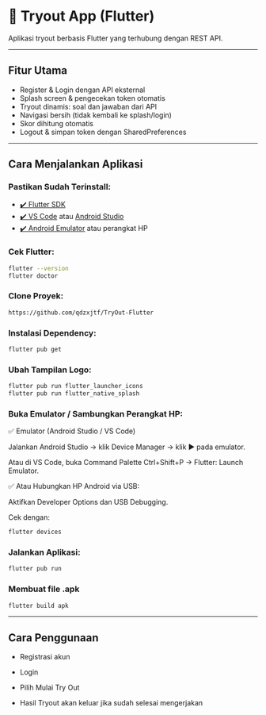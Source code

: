 # 📱 Tryout App (Flutter)

Aplikasi tryout berbasis Flutter yang terhubung dengan REST API.

---

## Fitur Utama

- Register & Login dengan API eksternal
- Splash screen & pengecekan token otomatis
- Tryout dinamis: soal dan jawaban dari API
- Navigasi bersih (tidak kembali ke splash/login)
- Skor dihitung otomatis
- Logout & simpan token dengan SharedPreferences

---

## Cara Menjalankan Aplikasi

### Pastikan Sudah Terinstall:

- [✔️ Flutter SDK](https://docs.flutter.dev/get-started/install)
- [✔️ VS Code](https://code.visualstudio.com/) atau [Android Studio](https://developer.android.com/studio)
- [✔️ Android Emulator](https://developer.android.com/studio/run/emulator) atau perangkat HP

### Cek Flutter:

```bash
flutter --version
flutter doctor
```

### Clone Proyek: 

```bash
https://github.com/qdzxjtf/TryOut-Flutter
```

### Instalasi Dependency:

```bash
flutter pub get
```

### Ubah Tampilan Logo:

```bash
flutter pub run flutter_launcher_icons
flutter pub run flutter_native_splash
```

### Buka Emulator / Sambungkan Perangkat HP:

✅ Emulator (Android Studio / VS Code)

Jalankan Android Studio → klik Device Manager → klik ▶️ pada emulator.

Atau di VS Code, buka Command Palette Ctrl+Shift+P → Flutter: Launch Emulator.

✅ Atau Hubungkan HP Android via USB:

Aktifkan Developer Options dan USB Debugging.

Cek dengan:

```bash
flutter devices
```

### Jalankan Aplikasi:

```bash
flutter pub run
```

### Membuat file .apk

```bash
flutter build apk
```

---

## Cara Penggunaan

- Registrasi akun

- Login

- Pilih Mulai Try Out

- Hasil Tryout akan keluar jika sudah selesai mengerjakan
